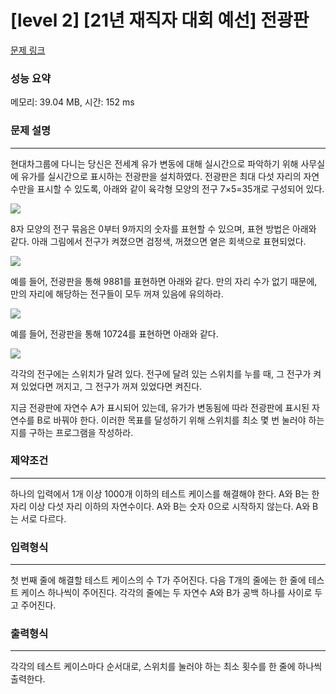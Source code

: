 # [level 2] [21년 재직자 대회 예선] 전광판

[문제 링크](https://softeer.ai/practice/info.do?idx=1&eid=624)

### 성능 요약
메모리: 39.04 MB, 시간: 152 ms

### 문제 설명

-----

현대차그룹에 다니는 당신은 전세계 유가 변동에 대해 실시간으로 파악하기 위해 사무실에 유가를 실시간으로 표시하는 전광판을 설치하였다. 전광판은 최대 다섯 자리의 자연수만을 표시할 수 있도록, 아래와 같이 육각형 모양의 전구 7×5=35개로 구성되어 있다.

![](https://softeer.ai/upload/2021/09/20210929_125842504_95019.png)

8자 모양의 전구 묶음은 0부터 9까지의 숫자를 표현할 수 있으며, 표현 방법은 아래와 같다. 아래 그림에서 전구가 켜졌으면 검정색, 꺼졌으면 옅은 회색으로 표현되었다.

![](https://softeer.ai/upload/2021/09/20210929_125902713_66471.png)

예를 들어, 전광판을 통해 9881를 표현하면 아래와 같다. 만의 자리 수가 없기 때문에, 만의 자리에 해당하는 전구들이 모두 꺼져 있음에 유의하라.

![](https://softeer.ai/upload/2021/09/20210929_125917406_35486.png)

예를 들어, 전광판을 통해 10724를 표현하면 아래와 같다.

![](https://softeer.ai/upload/2021/09/20210929_125928024_39121.png)

각각의 전구에는 스위치가 달려 있다. 전구에 달려 있는 스위치를 누를 때, 그 전구가 켜져 있었다면 꺼지고, 그 전구가 꺼져 있었다면 켜진다.



지금 전광판에 자연수 A가 표시되어 있는데, 유가가 변동됨에 따라 전광판에 표시된 자연수를 B로 바꿔야 한다. 이러한 목표를 달성하기 위해 스위치를 최소 몇 번 눌러야 하는지를 구하는 프로그램을 작성하라.

### 제약조건

-----

하나의 입력에서 1개 이상 1000개 이하의 테스트 케이스를 해결해야 한다.
A와 B는 한 자리 이상 다섯 자리 이하의 자연수이다.
A와 B는 숫자 0으로 시작하지 않는다.
A와 B는 서로 다르다.

### 입력형식

-----

첫 번째 줄에 해결할 테스트 케이스의 수 T가 주어진다.
다음 T개의 줄에는 한 줄에 테스트 케이스 하나씩이 주어진다. 각각의 줄에는 두 자연수 A와 B가 공백 하나를 사이로 두고 주어진다.

### 출력형식

-----

각각의 테스트 케이스마다 순서대로, 스위치를 눌러야 하는 최소 횟수를 한 줄에 하나씩 출력한다.